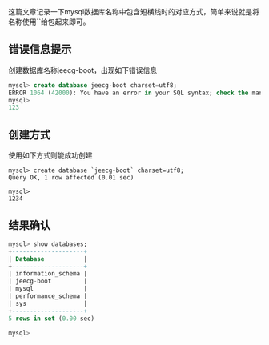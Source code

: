 这篇文章记录一下mysql数据库名称中包含短横线时的对应方式，简单来说就是将名称使用``给包起来即可。

## 错误信息提示

创建数据库名称jeecg-boot，出现如下错误信息

```sql
mysql> create database jeecg-boot charset=utf8;
ERROR 1064 (42000): You have an error in your SQL syntax; check the manual that corresponds to your MySQL server version for the right syntax to use near '-boot charset=utf8' at line 1
mysql>
123
```

## 创建方式

使用如下方式则能成功创建

```
mysql> create database `jeecg-boot` charset=utf8;
Query OK, 1 row affected (0.01 sec)

mysql>
1234
```

## 结果确认

```sql
mysql> show databases;
+--------------------+
| Database           |
+--------------------+
| information_schema |
| jeecg-boot         |
| mysql              |
| performance_schema |
| sys                |
+--------------------+
5 rows in set (0.00 sec)

mysql>
```